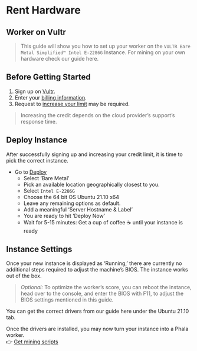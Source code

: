 # Rent Hardware

## Worker on Vultr <a href="#khala-worker-on-vultr" id="khala-worker-on-vultr"></a>

> This guide will show you how to set up your worker on the `VULTR Bare Metal Simplified™ Intel E-2286G` Instance. For mining on your own hardware check our guide here.

## Before Getting Started <a href="#before-getting-started" id="before-getting-started"></a>

1. Sign up on [ ](https://www.vultr.com/?ref=9108833-8H)[Vultr](https://vultr.com/).
2. Enter your [billing information](https://my.vultr.com/billing/).
3. Request to [increase your limit](https://my.vultr.com/billing/#billinglimits) may be required.

> Increasing the credit depends on the cloud provider’s support’s response time.

## Deploy Instance <a href="#deploy-instance" id="deploy-instance"></a>

After successfully signing up and increasing your credit limit, it is time to pick the correct instance.

* Go to [Deploy](https://my.vultr.com/deploy/)
  * Select ‘Bare Metal’
  * Pick an available location geographically closest to you.
  * Select `Intel E-2286G`
  * Choose the 64 bit OS Ubuntu 21.10 x64
  * Leave any remaining options as default.
  * Add a meaningful ‘Server Hostname & Label’
  * You are ready to hit ‘Deploy Now’
  * Wait for 5-15 minutes: Get a cup of coffee ☕ until your instance is ready

## Instance Settings <a href="#instance-settings" id="instance-settings"></a>

Once your new instance is displayed as ‘Running,’ there are currently no additional steps required to adjust the machine’s BIOS. The instance works out of the box.

> _Optional:_ To optimize the worker’s score, you can reboot the instance, head over to the console, and enter the BIOS with F11, to adjust the BIOS settings mentioned in this guide.

You can get the correct drivers from our guide here under the Ubuntu 21.10 tab.

Once the drivers are installed, you may now turn your instance into a Phala worker.\
👉 [Get mining scripts](broken-reference)
